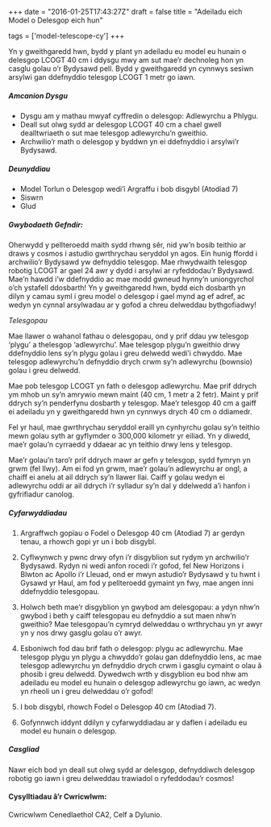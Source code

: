 +++
date = "2016-01-25T17:43:27Z"
draft = false
title = "Adeiladu eich Model o Delesgop eich hun"

tags = ['model-telescope-cy'] 
+++

Yn y gweithgaredd hwn, bydd y plant yn adeiladu eu model eu hunain o delesgop LCOGT 40 cm i ddysgu mwy am sut mae’r dechnoleg hon yn casglu golau o’r Bydysawd pell. Bydd y gweithgaredd yn cynnwys sesiwn arsylwi gan ddefnyddio telesgop LCOGT 1 metr go iawn.

##### Amcanion Dysgu

- Dysgu am y mathau mwyaf cyffredin o delesgop: Adlewyrchu a Phlygu. 
- Deall sut olwg sydd ar delesgop LCOGT 40 cm a chael gwell dealltwriaeth o sut mae telesgop adlewyrchu’n gweithio.
- Archwilio’r math o delesgop y byddwn yn ei ddefnyddio i arsylwi’r Bydysawd.

##### Deunyddiau

- Model Torlun o Delesgop wedi’i Argraffu i bob disgybl (Atodiad 7)
- Siswrn 
- Glud

##### Gwybodaeth Gefndir:

Oherwydd y pellteroedd maith sydd rhwng sêr, nid yw’n bosib teithio ar draws y cosmos i astudio gwrthrychau seryddol yn agos. Ein hunig ffordd i archwilio’r Bydysawd yw defnyddio telesgop. Mae rhwydwaith telesgop robotig LCOGT ar gael 24 awr y dydd i arsylwi ar ryfeddodau’r Bydysawd. Mae’n hawdd i’w ddefnyddio ac mae modd gwneud hynny’n uniongyrchol o’ch ystafell ddosbarth! Yn y gweithgaredd hwn, bydd eich dosbarth yn dilyn y camau syml i greu model o delesgop i gael mynd ag ef adref, ac wedyn yn cynnal arsylwadau ar y gofod a chreu delweddau bythgofiadwy! 

*Telesgopau*
 
Mae llawer o wahanol fathau o delesgopau, ond y prif ddau yw telesgop ‘plygu’ a thelesgop ‘adlewyrchu’. Mae telesgop plygu’n gweithio drwy ddefnyddio lens sy’n plygu golau i greu delwedd wedi’i chwyddo. Mae telesgop adlewyrchu’n defnyddio drych crwm sy’n adlewyrchu (bownsio) golau i greu delwedd.

Mae pob telesgop LCOGT yn fath o delesgop adlewyrchu. Mae prif ddrych ym mhob un sy’n amrywio mewn maint (40 cm, 1 metr a 2 fetr). Maint y prif ddrych sy’n penderfynu dosbarth y telesgop. Mae’r telesgop 40 cm a gaiff ei adeiladu yn y gweithgaredd hwn yn cynnwys drych 40 cm o ddiamedr.

Fel yr haul, mae gwrthrychau seryddol eraill yn cynhyrchu golau sy’n teithio mewn golau syth ar gyflymder o 300,000 kilometr yr eiliad. Yn y diwedd, mae’r golau’n cyrraedd y ddaear ac yn teithio drwy lens y telesgop.

Mae’r golau’n taro’r prif ddrych mawr ar gefn y telesgop, sydd fymryn yn grwm (fel llwy). Am ei fod yn grwm, mae’r golau’n adlewyrchu ar ongl, a chaiff ei anelu at ail ddrych sy’n llawer llai. Caiff y golau wedyn ei adlewyrchu oddi ar ail ddrych i’r sylladur sy’n dal y ddelwedd a’i hanfon i gyfrifiadur canolog.

##### Cyfarwyddiadau

1)	Argraffwch gopïau o Fodel o Delesgop 40 cm (Atodiad 7) ar gerdyn tenau, a rhowch gopi yr un i bob disgybl.

2) Cyflwynwch y pwnc drwy ofyn i’r disgyblion sut rydym yn archwilio’r Bydysawd. Rydyn ni wedi anfon rocedi i’r gofod, fel New Horizons i Blwton ac Apollo i’r Lleuad, ond er mwyn astudio’r Bydysawd y tu hwnt i Gysawd yr Haul, am fod y pellteroedd gymaint yn fwy, mae angen inni ddefnyddio telesgopau.

3)	Holwch beth mae’r disgyblion yn gwybod am delesgopau: a ydyn nhw’n gwybod i beth y caiff telesgopau eu defnyddio a sut maen nhw’n gweithio? Mae telesgopau’n cymryd delweddau o wrthrychau yn yr awyr yn y nos drwy gasglu golau o’r awyr.

4)	Esboniwch fod dau brif fath o delesgop: plygu ac adlewyrchu. Mae telesgop plygu yn plygu a chwyddo’r golau gan ddefnyddio lens, ac mae telesgop adlewyrchu yn defnyddio drych crwm i gasglu cymaint o olau â phosib i greu delwedd. Dywedwch wrth y disgyblion eu bod nhw am adeiladu eu model eu hunain o delesgop adlewyrchu go iawn, ac wedyn yn rheoli un i greu delweddau o’r gofod!

5)	I bob disgybl, rhowch Fodel o Delesgop 40 cm (Atodiad 7).

6)	Gofynnwch iddynt ddilyn y cyfarwyddiadau ar y daflen i adeiladu eu model eu hunain o delesgop.

##### Casgliad

Nawr eich bod yn deall sut olwg sydd ar delesgop, defnyddiwch delesgop robotig go iawn i greu delweddau trawiadol o ryfeddodau’r cosmos!

#### Cysylltiadau â’r Cwricwlwm:

Cwricwlwm Cenedlaethol CA2, Celf a Dylunio.

